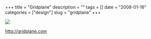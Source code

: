 +++
title = "Gridplane"
description = ""
tags = []
date = "2008-01-16"
categories = ["design"]
slug = "gridplane"
+++


 

  <div id="screens-thumbs" class="clearfix">
    <div class="txt-center" id="design-submission"><a href="http://gridplane.com/"><img id='bluga-thumbnail-1122' class='bluga-thumbnail large' src='http://media.konigi.com/bluga/
wt47f2821345963_0.jpg'/></a></div>  
  </div>   
<p><a href="http://gridplane.com/">http://gridplane.com</a></p>




